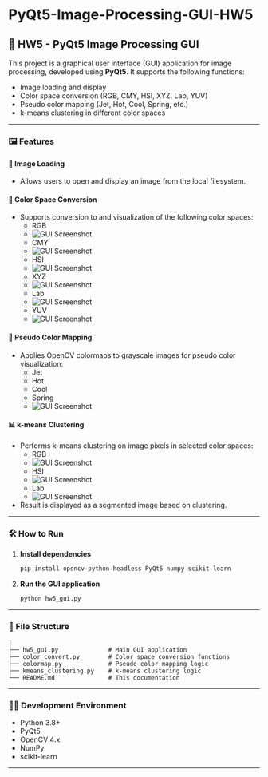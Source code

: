 # PyQt5-Image-Processing-GUI-HW5

## 📌 HW5 - PyQt5 Image Processing GUI

This project is a graphical user interface (GUI) application for image processing, developed using **PyQt5**. It supports the following functions:

- Image loading and display  
- Color space conversion (RGB, CMY, HSI, XYZ, Lab, YUV)  
- Pseudo color mapping (Jet, Hot, Cool, Spring, etc.)  
- k-means clustering in different color spaces  

---

### 🖼 Features

#### 📁 Image Loading  
- Allows users to open and display an image from the local filesystem.

#### 🎨 Color Space Conversion  
- Supports conversion to and visualization of the following color spaces:
  - RGB
  - ![GUI Screenshot](RGB.png)
  - CMY
  - ![GUI Screenshot](CMY.png)
  - HSI
  - ![GUI Screenshot](HSI.png)
  - XYZ
  - ![GUI Screenshot](XYZ.png)
  - Lab
  - ![GUI Screenshot](Lab.png)
  - YUV
  - ![GUI Screenshot](YUV.png)

#### 🌈 Pseudo Color Mapping  
- Applies OpenCV colormaps to grayscale images for pseudo color visualization:
  - Jet
  - Hot
  - Cool
  - Spring
  - ![GUI Screenshot](Pseudo.png)


#### 📊 k-means Clustering  
- Performs k-means clustering on image pixels in selected color spaces:
  - RGB
  - ![GUI Screenshot](k_means_RGB.png)
  - HSI
  - ![GUI Screenshot](k_means_HSI.png)
  - Lab
  - ![GUI Screenshot](k_means_Lab.png)
- Result is displayed as a segmented image based on clustering.

---

### 🛠 How to Run

1. **Install dependencies**  
   ```bash
   pip install opencv-python-headless PyQt5 numpy scikit-learn
   ```

2. **Run the GUI application**  
   ```bash
   python hw5_gui.py
   ```

---

### 📂 File Structure

```
│
├── hw5_gui.py              # Main GUI application
├── color_convert.py        # Color space conversion functions
├── colormap.py             # Pseudo color mapping logic
├── kmeans_clustering.py    # k-means clustering logic
└── README.md               # This documentation
```

---

### 🧑‍💻 Development Environment

- Python 3.8+
- PyQt5
- OpenCV 4.x
- NumPy
- scikit-learn

---
